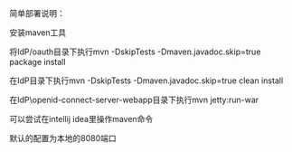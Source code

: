简单部署说明：

安装maven工具

将IdP/oauth目录下执行mvn -DskipTests -Dmaven.javadoc.skip=true package install

在IdP目录下执行mvn -DskipTests -Dmaven.javadoc.skip=true clean install

在IdP\openid-connect-server-webapp目录下执行mvn jetty:run-war

可以尝试在intellij idea里操作maven命令

默认的配置为本地的8080端口
